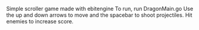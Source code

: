 Simple scroller game made with ebitengine
To run, run DragonMain.go
Use the up and down arrows to move and the spacebar to shoot projectiles. Hit enemies to increase score.
